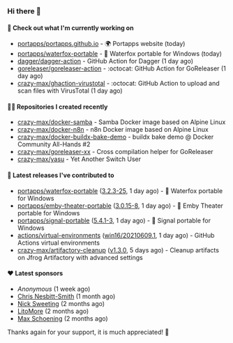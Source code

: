 ### Hi there 👋

#### 👷 Check out what I'm currently working on

- [portapps/portapps.github.io](https://github.com/portapps/portapps.github.io) - 🌍 Portapps website (today)
- [portapps/waterfox-portable](https://github.com/portapps/waterfox-portable) - 🚀 Waterfox portable for Windows  (today)
- [dagger/dagger-action](https://github.com/dagger/dagger-action) - GitHub Action for Dagger (1 day ago)
- [goreleaser/goreleaser-action](https://github.com/goreleaser/goreleaser-action) - :octocat: GitHub Action for GoReleaser (1 day ago)
- [crazy-max/ghaction-virustotal](https://github.com/crazy-max/ghaction-virustotal) - :octocat: GitHub Action to upload and scan files with VirusTotal (1 day ago)

#### 👨‍💻 Repositories I created recently

- [crazy-max/docker-samba](https://github.com/crazy-max/docker-samba) - Samba Docker image based on Alpine Linux
- [crazy-max/docker-n8n](https://github.com/crazy-max/docker-n8n) - n8n Docker image based on Alpine Linux
- [crazy-max/docker-buildx-bake-demo](https://github.com/crazy-max/docker-buildx-bake-demo) - buildx bake demo @ Docker Community All-Hands #2
- [crazy-max/goreleaser-xx](https://github.com/crazy-max/goreleaser-xx) - Cross compilation helper for GoReleaser
- [crazy-max/yasu](https://github.com/crazy-max/yasu) - Yet Another Switch User

#### 🚀 Latest releases I've contributed to

- [portapps/waterfox-portable](https://github.com/portapps/waterfox-portable) ([3.2.3-25](https://github.com/portapps/waterfox-portable/releases/tag/3.2.3-25), 1 day ago) - 🚀 Waterfox portable for Windows 
- [portapps/emby-theater-portable](https://github.com/portapps/emby-theater-portable) ([3.0.15-8](https://github.com/portapps/emby-theater-portable/releases/tag/3.0.15-8), 1 day ago) - 🚀 Emby Theater portable for Windows
- [portapps/signal-portable](https://github.com/portapps/signal-portable) ([5.4.1-3](https://github.com/portapps/signal-portable/releases/tag/5.4.1-3), 1 day ago) - 🚀 Signal portable for Windows
- [actions/virtual-environments](https://github.com/actions/virtual-environments) ([win16/20210609.1](https://github.com/actions/virtual-environments/releases/tag/win16%2F20210609.1), 1 day ago) - GitHub Actions virtual environments
- [crazy-max/artifactory-cleanup](https://github.com/crazy-max/artifactory-cleanup) ([v1.3.0](https://github.com/crazy-max/artifactory-cleanup/releases/tag/v1.3.0), 5 days ago) - Cleanup artifacts on Jfrog Artifactory with advanced settings

#### ❤️ Latest sponsors
- _Anonymous_ (1 week ago)
- [Chris Nesbitt-Smith](https://github.com/chrisns) (1 month ago)
- [Nick Sweeting](https://github.com/pirate) (2 months ago)
- [LitoMore](https://github.com/LitoMore) (2 months ago)
- [Max Schoening](https://github.com/max) (2 months ago)

Thanks again for your support, it is much appreciated! 🙏
